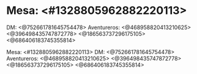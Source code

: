 # Mesa: <#1328805962882220113> 
DM: <@752661781645754478> 
Aventureros: <@468958820413210625> <@396498435747872778> <@186563737296175105> <@686406183745355814>

Mesa: <#1328805962882220113> 
DM: <@752661781645754478> 
Aventureros: <@468958820413210625> <@396498435747872778> <@186563737296175105> <@686406183745355814>


